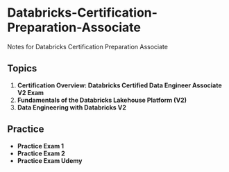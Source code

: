 # Databricks-Certification-Preparation-Associate
Notes for Databricks Certification Preparation Associate

## Topics
1. **Certification Overview: Databricks Certified Data Engineer Associate V2 Exam**
2. **Fundamentals of the Databricks Lakehouse Platform (V2)**
3. **Data Engineering with Databricks V2**

## Practice
- **Practice Exam 1**
- **Practice Exam 2**
-  **Practice Exam Udemy**
